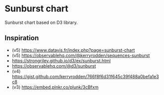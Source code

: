 # Sunburst chart

Sunburst chart based on D3 library.

## Inspiration
* (v5) https://www.datavis.fr/index.php?page=sunburst-chart
* (v5) https://observablehq.com/@kerryrodden/sequences-sunburst
* https://strongriley.github.io/d3/ex/sunburst.html
* https://observablehq.com/@d3/sunburst
* (v4) https://gist.github.com/kerryrodden/766f8f6d31f645c39f488a0befa1e3c8
* (v3) https://embed.plnkr.co/plunk/3cBfxm
